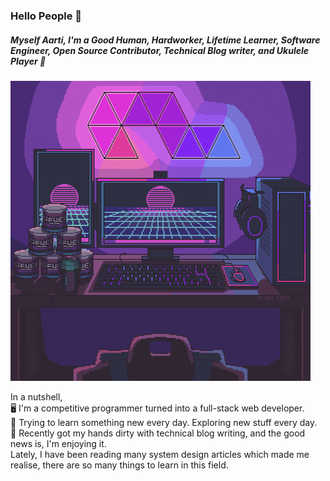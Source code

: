 ### Hello People 👋

<h5>Myself Aarti, I'm a Good Human, Hardworker, Lifetime Learner, Software Engineer, Open Source Contributor, Technical Blog writer, and Ukulele Player 🎸</h5>

![](https://github.com/Aarti002/Aarti002/blob/main/profile.gif)

In a nutshell, <br/>
🖥️ I'm a competitive programmer turned into a full-stack web developer. <br/>
🌱 Trying to learn something new every day. Exploring new stuff every day. <br/>
📃 Recently got my hands dirty with technical blog writing, and the good news is, I'm enjoying it.<br/>
Lately, I have been reading many system design articles which made me realise, there are so many things to learn in this field.
